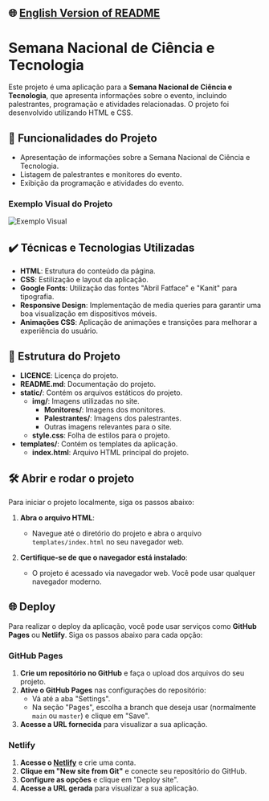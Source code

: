 ## 🌐 [English Version of README](README_EN.md)

# Semana Nacional de Ciência e Tecnologia

Este projeto é uma aplicação para a **Semana Nacional de Ciência e Tecnologia**, que apresenta informações sobre o evento, incluindo palestrantes, programação e atividades relacionadas. O projeto foi desenvolvido utilizando HTML e CSS.

## 🔨 Funcionalidades do Projeto

- Apresentação de informações sobre a Semana Nacional de Ciência e Tecnologia.
- Listagem de palestrantes e monitores do evento.
- Exibição da programação e atividades do evento.

### Exemplo Visual do Projeto
![Exemplo Visual](https://github.com/user-attachments/assets/359a2d83-ad72-4a23-8a56-50223b7196b2)

## ✔️ Técnicas e Tecnologias Utilizadas

- **HTML**: Estrutura do conteúdo da página.
- **CSS**: Estilização e layout da aplicação.
- **Google Fonts**: Utilização das fontes "Abril Fatface" e "Kanit" para tipografia.
- **Responsive Design**: Implementação de media queries para garantir uma boa visualização em dispositivos móveis.
- **Animações CSS**: Aplicação de animações e transições para melhorar a experiência do usuário.

## 📁 Estrutura do Projeto

- **LICENCE**: Licença do projeto.
- **README.md**: Documentação do projeto.
- **static/**: Contém os arquivos estáticos do projeto.
    - **img/**: Imagens utilizadas no site.
        - **Monitores/**: Imagens dos monitores.
        - **Palestrantes/**: Imagens dos palestrantes.
        - Outras imagens relevantes para o site.
    - **style.css**: Folha de estilos para o projeto.
- **templates/**: Contém os templates da aplicação.
    - **index.html**: Arquivo HTML principal do projeto.

## 🛠️ Abrir e rodar o projeto

Para iniciar o projeto localmente, siga os passos abaixo:

1. **Abra o arquivo HTML**:
    - Navegue até o diretório do projeto e abra o arquivo `templates/index.html` no seu navegador web.

2. **Certifique-se de que o navegador está instalado**:
    - O projeto é acessado via navegador web. Você pode usar qualquer navegador moderno.

## 🌐 Deploy

Para realizar o deploy da aplicação, você pode usar serviços como **GitHub Pages** ou **Netlify**. Siga os passos abaixo para cada opção:

### GitHub Pages

1. **Crie um repositório no GitHub** e faça o upload dos arquivos do seu projeto.
2. **Ative o GitHub Pages** nas configurações do repositório:
    - Vá até a aba "Settings".
    - Na seção "Pages", escolha a branch que deseja usar (normalmente `main` ou `master`) e clique em "Save".
3. **Acesse a URL fornecida** para visualizar a sua aplicação.

### Netlify

1. **Acesse o [Netlify](https://www.netlify.com/)** e crie uma conta.
2. **Clique em "New site from Git"** e conecte seu repositório do GitHub.
3. **Configure as opções** e clique em "Deploy site".
4. **Acesse a URL gerada** para visualizar a sua aplicação.


